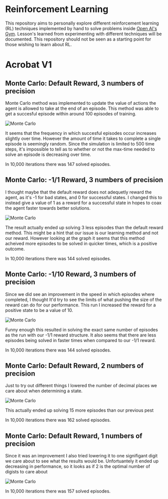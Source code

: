 # Reinforcement Learning

This repository aims to personally explore different reinforcement learning (RL) techniques implemented by hand to solve problems inside [Open AI's Gym](https://gym.openai.com). Lesson's learned from experimenting with different techniques will be documented. This repository should not be seen as a starting point for those wishing to learn about RL.

# Acrobat V1

## Monte Carlo: Default Reward, 3 numbers of precision

Monte Carlo method was implemented to update the value of actions the agent is allowed to take at the end of an episode. This method was able to get a succesful episode within around 100 episodes of training. 

![Monte Carlo](http://i.imgur.com/WKxfy8l.png)

It seems that the frequency in which succesful  episodes occur increases slightly over time. However the amount of time it takes to complete a single episode is seemingly random. Since the simulation is limited to 500 time steps, it's impossible to tell as to whether or not the max-time needed to solve an episode is decreasing over time.

In 10,000 iterations there was 147 solved episodes.

## Monte Carlo: -1/1 Reward, 3 numbers of precision

I thought maybe that the default reward does not adequetly reward the agent, as it's -1 for bad states, and 0 for successful states. I changed this to instead give a value of 1 as a reward for a successful state in hopes to coax the agent faster towards better solutions.

![Monte Carlo](https://i.imgur.com/8ln211R.png)

The result actually ended up solving 3 less episodes than the default reward method. This might be a hint that our issue is our learning method and not our reward. However looking at the graph it seems that this method acheived more episodes to be solved in quicker times, which is a positive outcome.

In 10,000 iterations there was 144 solved episodes.

## Monte Carlo: -1/10 Reward, 3 numbers of precision

Since we did see an improvement in the speed in which episodes where completed, I thought It'd try to see the limits of what pushing the size of the reward can do for our performance. This run I increased the reward for a positive state to be a value of 10.

![Monte Carlo](https://i.imgur.com/isPNVvc.png)

Funny enough this resulted in solving the exact same number of episodes as the run with our -1/1 reward structure. It also seems that there are less episodes being solved in faster times when compared to our -1/1 reward.

In 10,000 iterations there was 144 solved episodes.

## Monte Carlo: Default Reward, 2 numbers of precision

Just to try out different things I lowered the number of decimal places we care about when determining a state. 

![Monte Carlo](https://i.imgur.com/Dwodo3m.png)

This actually ended up solving 15 more episodes than our previous pest

In 10,000 iterations there was 162 solved episodes.

## Monte Carlo: Default Reward, 1 numbers of precision

Since it was an improvement I also tried lowering it to one signifigant digit we care about to see what the results would be. Unfortuantely it ended up decreasing in performance, so it looks as if 2 is the optimal number of digists to care about

![Monte Carlo](https://i.imgur.com/HqfrH5q.png)

In 10,000 iterations there was 157 solved episodes.
